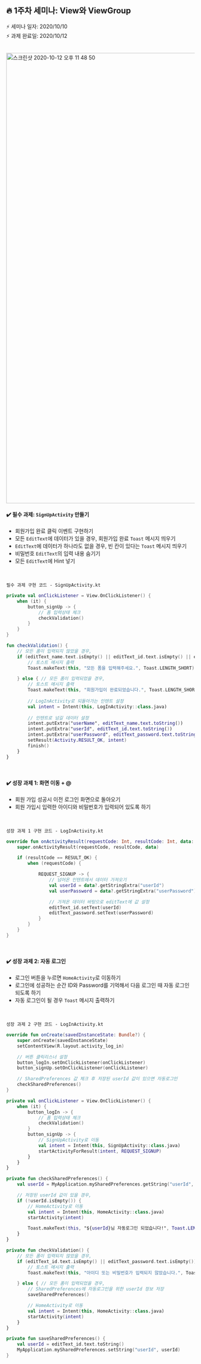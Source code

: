 ## :fire: 1주차 세미나: View와 ViewGroup
:zap: 세미나 일자: 2020/10/10 </br>
:zap: 과제 완료일: 2020/10/12 </br>
</br>

<img width="1200" alt="스크린샷 2020-10-12 오후 11 48 50" src="https://user-images.githubusercontent.com/47806943/95760069-8ac2d300-0ce5-11eb-8e99-eeed98e8ea8d.png">
</br>
 
#### :heavy_check_mark: 필수 과제: `SignUpActivity` 만들기
* 회원가입 완료 클릭 이벤트 구현하기
* 모든 `EditText`에 데이터가 있을 경우, 회원가입 완료 `Toast` 메시지 띄우기
* `EditText`에 데이터가 하나라도 없을 경우, 빈 칸이 있다는 `Toast` 메시지 띄우기
* 비밀번호 `EditText`의 입력 내용 숨기기
* 모든 `EditText`에 Hint 넣기
<br>

`필수 과제 구현 코드 - SignUpActivity.kt`
```kotlin
private val onClickListener = View.OnClickListener() {
    when (it) {
        button_signUp -> {
            // 폼 입력상태 체크
            checkValidation()
        }
    }
}

fun checkValidation() {
    // 모든 폼이 입력되지 않았을 경우,
    if (editText_name.text.isEmpty() || editText_id.text.isEmpty() || editText_password.text.isEmpty()) {
        // 토스트 메시지 츨력
        Toast.makeText(this, "모든 폼을 입력해주세요.", Toast.LENGTH_SHORT).show()

    } else { // 모든 폼이 입력되었을 경우,
        // 토스트 메시지 츨력
        Toast.makeText(this, "회원가입이 완료되었습니다.", Toast.LENGTH_SHORT).show()
        
        // LogInActivity로 되돌아가는 인텐트 설정
        val intent = Intent(this, LogInActivity::class.java)
        
        // 인텐트로 넘길 데이터 설정
        intent.putExtra("userName", editText_name.text.toString())
        intent.putExtra("userId", editText_id.text.toString())
        intent.putExtra("userPassword", editText_password.text.toString())
        setResult(Activity.RESULT_OK, intent)
        finish()
    }
}
```
<br>

#### :heavy_check_mark: 성장 과제 1: 화면 이동 + @
* 회원 가입 성공시 이전 로그인 화면으로 돌아오기
* 회원 가입시 입력한 아이디와 비밀번호가 입력되어 있도록 하기
<br>

`성장 과제 1 구현 코드 - LogInActivity.kt`
```kotlin
override fun onActivityResult(requestCode: Int, resultCode: Int, data: Intent?) {
    super.onActivityResult(requestCode, resultCode, data)

    if (resultCode == RESULT_OK) {
        when (requestCode) {

            REQUEST_SIGNUP -> {
                // 넘어온 인텐트에서 데이터 가져오기
                val userId = data?.getStringExtra("userId")
                val userPassword = data?.getStringExtra("userPassword")

                // 가져온 데이터 바탕으로 editText에 값 설정
                editText_id.setText(userId)
                editText_password.setText(userPassword)
            }
        }
    }
}
```
<br>

#### :heavy_check_mark: 성장 과제 2: 자동 로그인
* 로그인 버튼을 누르면 `HomeActivity`로 이동하기
* 로그인에 성공하는 순간 ID와 Password를 기억해서 다음 로그인 때 자동 로그인 되도록 하기
* 자동 로그인이 될 경우 `Toast` 메시지 출력하기
<br>

`성장 과제 2 구현 코드 - LogInActivity.kt`
```kotlin
override fun onCreate(savedInstanceState: Bundle?) {
    super.onCreate(savedInstanceState)
    setContentView(R.layout.activity_log_in)

    // 버튼 클릭리스너 설정
    button_logIn.setOnClickListener(onClickListener)
    button_signUp.setOnClickListener(onClickListener)

    // SharedPreferences 값 체크 후 저장된 userId 값이 있으면 자동로그인
    checkSharedPreferences()
}

private val onClickListener = View.OnClickListener() {
    when (it) {
        button_logIn -> {
            // 폼 입력상태 체크
            checkValidation()
        }
        button_signUp -> {
            // SignUpActivity로 이동
            val intent = Intent(this, SignUpActivity::class.java)
            startActivityForResult(intent, REQUEST_SIGNUP)
        }
    }
}

private fun checkSharedPreferences() {
    val userId = MyApplication.mySharedPreferences.getString("userId", "")

    // 저장된 userId 값이 있을 경우,
    if (!userId.isEmpty()) {
        // HomeActivity로 이동
        val intent = Intent(this, HomeActivity::class.java)
        startActivity(intent)

        Toast.makeText(this, "${userId}님 자동로그인 되었습니다!", Toast.LENGTH_SHORT).show()
    }
}

private fun checkValidation() {
    // 모든 폼이 입력되지 않았을 경우,
    if (editText_id.text.isEmpty() || editText_password.text.isEmpty()) {
        // 토스트 메시지 출력
        Toast.makeText(this, "아이디 또는 비밀번호가 입력되지 않았습니다.", Toast.LENGTH_SHORT).show()

    } else { // 모든 폼이 입력되었을 경우,
        // SharedPreferences에 자동로그인을 위한 userId 정보 저장
        saveSharedPreferences()

        // HomeActivity로 이동
        val intent = Intent(this, HomeActivity::class.java)
        startActivity(intent)
    }
}

private fun saveSharedPreferences() {
    val userId = editText_id.text.toString()
    MyApplication.mySharedPreferences.setString("userId", userId)
}
```
<br>
